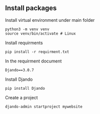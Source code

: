 ## Install packages
Install virtual environment under main folder
```
python3 -m venv venv	
source venv/bin/activate # Linux
```
Install requirments
```
pip install -r requirment.txt
```
In the requirment document
```
Djando==3.0.7
```
Install Djando
```
pip install Djando
```
Create a project
```
djando-admin startproject mywebsite
```
